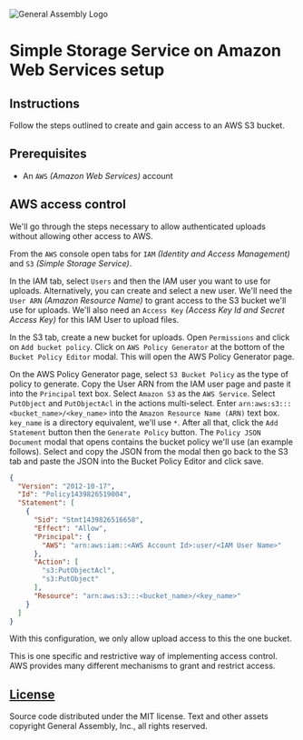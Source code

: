 ![General Assembly Logo](http://i.imgur.com/ke8USTq.png)

# Simple Storage Service on Amazon Web Services setup

## Instructions

Follow the steps outlined to create and gain access to an AWS S3 bucket.

## Prerequisites

-   An `AWS` _(Amazon Web Services)_ account

## AWS access control

We'll go through the steps necessary to allow authenticated uploads without
 allowing other access to AWS.

From the `AWS` console open tabs for `IAM` _(Identity and Access Management)_
 and `S3` _(Simple Storage Service)_.

In the IAM tab, select `Users` and then the IAM user you want to use for
 uploads.  Alternatively, you can create and select a new user.  We'll need the
 `User ARN` _(Amazon Resource Name)_ to grant access to the S3 bucket we'll use
 for uploads.  We'll also need an `Access Key` _(Access Key Id and Secret Access
 Key)_ for this IAM User to upload files.

In the S3 tab, create a new bucket for uploads.  Open `Permissions` and click on
 `Add bucket policy`.  Click on `AWS Policy Generator` at the bottom of the
 `Bucket Policy Editor` modal.  This will open the AWS Policy Generator page.

On the AWS Policy Generator page, select `S3 Bucket Policy` as the type of
 policy to generate.
Copy the User ARN from the IAM user page and paste it into the `Principal` text
 box.
Select `Amazon S3` as the `AWS Service`.
Select `PutObject` and `PutObjectAcl` in the actions multi-select.
Enter `arn:aws:s3:::<bucket_name>/<key_name>` into the `Amazon Resource Name
 (ARN)` text box.
`key_name` is a directory equivalent, we'll use `*`.
After all that, click the `Add Statement` button then the `Generate Policy`
 button.
The `Policy JSON Document` modal that opens contains the bucket policy we'll use
 (an example follows).
Select and copy the JSON from the modal then go back to the S3 tab and paste the
 JSON into the Bucket Policy Editor and click save.

```json
{
  "Version": "2012-10-17",
  "Id": "Policy1439826519004",
  "Statement": [
    {
      "Sid": "Stmt1439826516658",
      "Effect": "Allow",
      "Principal": {
        "AWS": "arn:aws:iam::<AWS Account Id>:user/<IAM User Name>"
      },
      "Action": [
        "s3:PutObjectAcl",
        "s3:PutObject"
      ],
      "Resource": "arn:aws:s3:::<bucket_name>/<key_name>"
    }
  ]
}
```

With this configuration, we only allow upload access to this the one bucket.

This is one specific and restrictive way of implementing access control.
AWS provides many different mechanisms to grant and restrict access.

## [License](LICENSE)

Source code distributed under the MIT license. Text and other assets copyright
General Assembly, Inc., all rights reserved.
